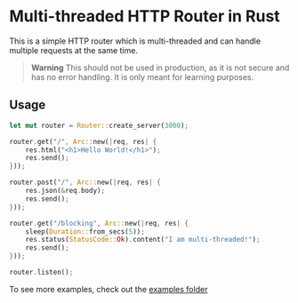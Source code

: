 # Multi-threaded HTTP Router in Rust
This is a simple HTTP router which is multi-threaded and can handle multiple requests at the same time.

> **Warning**
> This should not be used in production, as it is not secure and has no error handling. It is only meant for learning purposes.

## Usage
```rust
let mut router = Router::create_server(3000);

router.get("/", Arc::new(|req, res| {
    res.html("<h1>Hello World!</h1>");
    res.send();
}));

router.post("/", Arc::new(|req, res| {
    res.json(&req.body);
    res.send();
}));

router.get("/blocking", Arc::new(|req, res| {
    sleep(Duration::from_secs(5));
    res.status(StatusCode::Ok).content("I am multi-threaded!");
    res.send();
}));

router.listen();
```
To see more examples, check out the [examples folder](./examples)